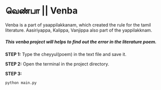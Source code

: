 # வெண்பா || Venba

Venba is a part of yaappilakkanam, which created the rule for the tamil literature. Aasiriyappa, Kalippa, Vanjippa also part of the yappilakknam.  

##### This venba project will helps to find out the error in the literature poem.

**STEP 1:** Type the cheyyul(poem) in the text file and save it.  

**STEP 2:** Open the terminal in the project directory.

**STEP 3:**

```python
python main.py
```

